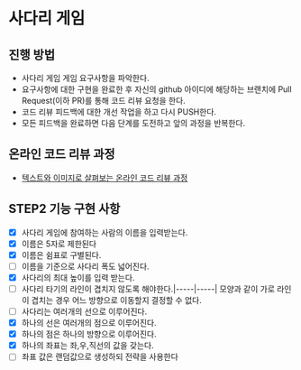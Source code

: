 # 사다리 게임
## 진행 방법
* 사다리 게임 게임 요구사항을 파악한다.
* 요구사항에 대한 구현을 완료한 후 자신의 github 아이디에 해당하는 브랜치에 Pull Request(이하 PR)를 통해 코드 리뷰 요청을 한다.
* 코드 리뷰 피드백에 대한 개선 작업을 하고 다시 PUSH한다.
* 모든 피드백을 완료하면 다음 단계를 도전하고 앞의 과정을 반복한다.

## 온라인 코드 리뷰 과정
* [텍스트와 이미지로 살펴보는 온라인 코드 리뷰 과정](https://github.com/nextstep-step/nextstep-docs/tree/master/codereview)

## STEP2 기능 구현 사항
- [X] 사다리 게임에 참여하는 사람의 이름을 입력받는다.
- [X] 이름은 5자로 제한된다
- [X] 이름은 쉼표로 구별된다.
- [ ] 이름을 기준으로 사다리 폭도 넓어진다.
- [X] 사다리의 최대 높이를 입력 받는다.
- [ ] 사다리 타기의 라인이 겹치지 않도록 해야한다.|-----|-----| 모양과 같이 가로 라인이 겹치는 경우 어느 방향으로 이동할지 결정할 수 없다.
- [ ] 사다리는 여러개의 선으로 이루어진다.
- [X] 하나의 선은 여러개의 점으로 이루어진다.
- [X] 하나의 점은 하나의 방향으로 이루어진다.
- [X] 하나의 좌표는 좌,우,직선의 값을 갖는다.
- [ ] 좌표 값은 랜덤값으로 생성하되 전략을 사용한다
